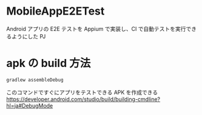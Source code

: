 # MobileAppE2ETest

Android アプリの E2E テストを Appium で実装し、CI で自動テストを実行できるようにした PJ

# apk の build 方法

```cmd
gradlew assembleDebug
```

このコマンドですぐにアプリをテストできる APK を作成できる
https://developer.android.com/studio/build/building-cmdline?hl=ja#DebugMode
